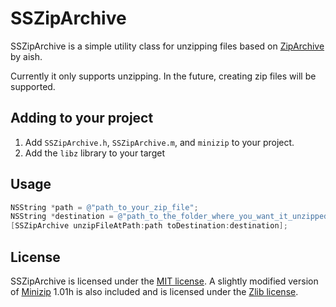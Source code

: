 # SSZipArchive

SSZipArchive is a simple utility class for unzipping files based on [ZipArchive](http://code.google.com/p/ziparchive) by aish.

Currently it only supports unzipping. In the future, creating zip files will be supported.

## Adding to your project

1. Add `SSZipArchive.h`, `SSZipArchive.m`, and `minizip` to your project.
2. Add the `libz` library to your target

## Usage

```objective-c
NSString *path = @"path_to_your_zip_file";
NSString *destination = @"path_to_the_folder_where_you_want_it_unzipped";
[SSZipArchive unzipFileAtPath:path toDestination:destination];
```

## License

SSZipArchive is licensed under the [MIT license](https://github.com/samsoffes/ssziparchive/raw/master/LICENSE).  A slightly modified version of [Minizip](http://www.winimage.com/zLibDll/minizip.html) 1.01h is also included and is licensed under the [Zlib license](http://www.zlib.net/zlib_license.html).
